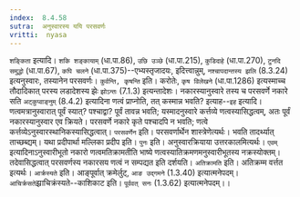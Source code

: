 ```yaml
---
index:  8.4.58
sutra:  अनुस्वारस्य ययि परसवर्णः
vritti:  nyasa
---
```


`शङ्किता` इत्यादि। `शकि शङ्कायाम्` (धा.पा.86), `उछि उञ्छे` (धा.पा.215), `कुडिदाहे` (धा.पा.270), `टुनदि समुद्धो` (धा.पा.67), `कपि चलने` (धा.पा.375)--एभ्यस्तृजादयः, इदित्त्वान्नुम्, `नश्चापदान्तस्य झलि` (8.3.24) इत्यनुस्वारः, तस्यानेन परसवर्णः। `कुर्वन्ति, कृषन्ति` इति। करोतेः, `कृष विलेखने` (धा.पा.1286) इत्यस्माच्च तौदादिकात् परस्य लडादेशस्य झेः `झोऽन्तः` (7.1.3) इत्यन्तादेशः।
नकारस्यानुस्वारे तस्य च परसवर्णे नकारे सति `अट्कुप्वाङ्नुम्` (8.4.2) इत्यादिना णत्वं प्राप्नोति, तत् कस्मान्न भवति? इत्याह--`इह` इत्यादि। णत्वमत्रानुस्वारात् पूर्वं स्यात्? पश्चाद्वा? पूर्वं तावन्न भवति; यस्मादनुस्वारे कर्त्तव्ये णत्वस्यासिद्धत्वम्, अतः पूर्वं नकारस्यानुस्वार एव क्रियते। परसवर्णे नकारे कृते पश्चादपि न भवति; णत्वे कर्त्तव्येऽनुस्वारस्थानिकस्यासिद्धत्वात्। `परसवर्णेन` इति। परसवर्णार्थेन शास्त्रेणेत्यर्थः। भवति तादर्थ्यात् ताच्छब्द्यम्। यथा प्रदीपार्था मल्लिका प्रदीप इति। `पुनः` इति। अनुस्वारक्रियाया उत्तरकालमित्यर्थः। `एवम्` इत्यादिनाऽनुस्वारीभूतो नकारो णत्वमतिक्रामतीति भाष्ये णत्वस्यातिक्रमणमनुस्वारीभूतस्य नक्रस्योक्तम्। तदेवासिद्धत्वात् परसवर्णस्य नकारसय णत्वं न सम्पद्यत इति दर्शयति। `अतिक्रामति` इति। अतिक्रम्म वर्त्तत इत्यर्थः।
`आर्क्रस्यते` इति। आङ्पूर्वात् क्रमेर्लुट्, `आङ उद्गमने` (1.3.40) इत्यात्मनेपदम्। `आचिर्क्रसते`झ्राचिक्रंस्यते--काशिकाट इति। `पूर्ववत् सनः` (1.3.62) इत्यात्मनेपदम्।।

